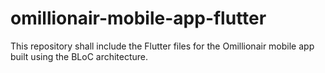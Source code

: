 # omillionair-mobile-app-flutter
This repository shall include the Flutter files for the Omillionair mobile app built using the BLoC architecture.
